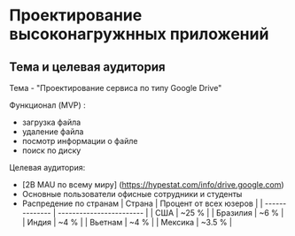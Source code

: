# Проектирование высоконагружнных приложений

## Тема и целевая аудитория

Тема - "Проектирование сервиса по типу Google Drive"

Функционал (MVP) :
- загрузка файла
- удаление файла
- посмотр информации о файле
- поиск по диску

Целевая аудитория:
- [2B MAU по всему миру] (https://hypestat.com/info/drive.google.com)
- Основные пользователи офисные сотрудники и студенты
- Распредение по странам
  | Страна         | Процент от всех юзеров   |
  | -------------- | ------------------------ |
  | США            | ~25 %   |
  | Бразилия       | ~6 %    |
  | Индия          | ~4 %    |
  | Вьетнам        | ~4 %    |
  | Мексика        | ~3.5 %  |

